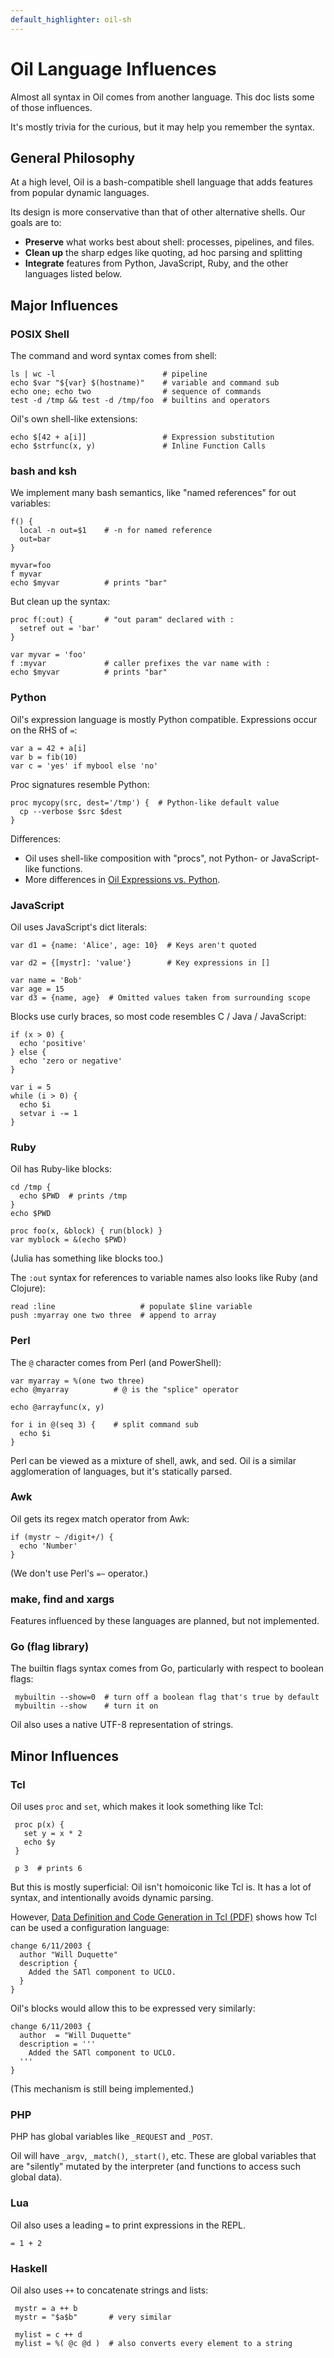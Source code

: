 ```yaml
---
default_highlighter: oil-sh
---
```


Oil Language Influences
=======================

Almost all syntax in Oil comes from another language.  This doc lists some of
those influences.

It's mostly trivia for the curious, but it may help you remember the syntax.

<div id="toc">
</div> 

## General Philosophy

At a high level, Oil is a bash-compatible shell language that adds features
from popular dynamic languages.

Its design is more conservative than that of other alternative shells.  Our
goals are to:

- **Preserve** what works best about shell: processes, pipelines, and files.
- **Clean up** the sharp edges like quoting, ad hoc parsing and splitting
- **Integrate** features from Python, JavaScript, Ruby, and the other languages
  listed below.

## Major Influences

### POSIX Shell

The command and word syntax comes from shell:

    ls | wc -l                        # pipeline
    echo $var "${var} $(hostname)"    # variable and command sub
    echo one; echo two                # sequence of commands
    test -d /tmp && test -d /tmp/foo  # builtins and operators

Oil's own shell-like extensions:

    echo $[42 + a[i]]                 # Expression substitution
    echo $strfunc(x, y)               # Inline Function Calls

### bash and ksh

We implement many bash semantics, like "named references" for out variables:

    f() {
      local -n out=$1    # -n for named reference
      out=bar
    }

    myvar=foo
    f myvar
    echo $myvar          # prints "bar"

But clean up the syntax:   

    proc f(:out) {       # "out param" declared with :
      setref out = 'bar'
    }

    var myvar = 'foo'
    f :myvar             # caller prefixes the var name with :
    echo $myvar          # prints "bar"

<!--
Historical note: Usenix 93.  korn shell was used for GUIs and such!
-->

### Python

Oil's expression language is mostly Python compatible.  Expressions occur on
the RHS of `=`:

    var a = 42 + a[i]
    var b = fib(10)
    var c = 'yes' if mybool else 'no'

Proc signatures resemble Python:

    proc mycopy(src, dest='/tmp') {  # Python-like default value
      cp --verbose $src $dest
    }

Differences:

- Oil uses shell-like composition with "procs", not Python- or JavaScript-like
	functions.
- More differences in [Oil Expressions vs. Python](oil-vs-python.html).

### JavaScript

Oil uses JavaScript's dict literals:

    var d1 = {name: 'Alice', age: 10}  # Keys aren't quoted

    var d2 = {[mystr]: 'value'}        # Key expressions in []

    var name = 'Bob'
    var age = 15
    var d3 = {name, age}  # Omitted values taken from surrounding scope

Blocks use curly braces, so most code resembles C / Java / JavaScript:

    if (x > 0) {
      echo 'positive'
    } else {
      echo 'zero or negative'
    }

    var i = 5
    while (i > 0) {
      echo $i
      setvar i -= 1
    }

### Ruby

Oil has Ruby-like blocks:

    cd /tmp {
      echo $PWD  # prints /tmp
    }
    echo $PWD

    proc foo(x, &block) { run(block) }
    var myblock = &(echo $PWD)

(Julia has something like blocks too.)

The `:out` syntax for references to variable names also looks like Ruby (and
Clojure):

    read :line                   # populate $line variable
    push :myarray one two three  # append to array

### Perl

The `@` character comes from Perl (and PowerShell):

    var myarray = %(one two three)
    echo @myarray          # @ is the "splice" operator

    echo @arrayfunc(x, y)

    for i in @(seq 3) {    # split command sub
      echo $i
    }

Perl can be viewed as a mixture of shell, awk, and sed.  Oil is a similar
agglomeration of languages, but it's statically parsed.

<!--

TODO: autovivification from Perl/awk.  Is this setvar?
-->

### Awk

Oil gets its regex match operator from Awk:

    if (mystr ~ /digit+/) {
      echo 'Number'
    }

(We don't use Perl's `=~` operator.)

### make, find and xargs

Features influenced by these languages are planned, but not implemented.

### Go (flag library)

The builtin flags syntax comes from Go, particularly with respect to boolean
flags:

     mybuiltin --show=0  # turn off a boolean flag that's true by default
     mybuiltin --show    # turn it on

Oil also uses a native UTF-8 representation of strings.

## Minor Influences

### Tcl

Oil uses `proc` and `set`, which makes it look something like Tcl:

     proc p(x) {
       set y = x * 2
       echo $y
     }

     p 3  # prints 6

But this is mostly superficial: Oil isn't homoiconic like Tcl is.  It has a lot
of syntax, and intentionally avoids dynamic parsing.

However, [Data Definition and Code Generation in Tcl (PDF)][config-tcl] shows
how Tcl can be used a configuration language:

    change 6/11/2003 {
      author "Will Duquette"
      description {
        Added the SATl component to UCLO.
      }
    }

Oil's blocks would allow this to be expressed very similarly:

    change 6/11/2003 {
      author  = "Will Duquette"
      description = '''
        Added the SATl component to UCLO.
      '''
    }

(This mechanism is still being implemented.)

[config-tcl]: https://trs.jpl.nasa.gov/bitstream/handle/2014/7660/03-1728.pdf

### PHP

PHP has global variables like `_REQUEST` and `_POST`.

Oil will have `_argv`, `_match()`, `_start()`, etc.  These are global variables
that are "silently" mutated by the interpreter (and functions to access such
global data).

### Lua

Oil also uses a leading `=` to print expressions in the REPL.

    = 1 + 2

### Haskell

Oil also uses `++` to concatenate strings and lists:

     mystr = a ++ b    
     mystr = "$a$b"       # very similar

     mylist = c ++ d
     mylist = %( @c @d )  # also converts every element to a string

<!--

Config Dialect:

- nginx configs?
- HCL? 

What about JS safe string interpolation?

- r"foo"

LATER:

- R language (probably later, need help): data frames
	- lazy evaluation like  mutate :(ms = secs * 100)
- Honorable mention: Lua: reentrant interpreter.  However the use of Unix
  syscalls implies global process state.
- Lisp: symbol types

Tea Language:

Julia for signatures, default arguments, named arguments:

    func f(p1, p2=0 ; n2, n2=0) {
    }

And lazy argument lists:

    :(1+2)   # lazy expression in Julia

    mutate :(a, b)  # lazy argument list in Oil

And multi-line strings

    x = '''
    whitespace stripped
    '''

Go for type signatures:

    func add(x Int, y Int) Int {
      return x + y
    }
    # what about named return values?

and MyPy for types like List[Int], Dict[Str, Str]

(Swift and Perl 6 also capitalize all types)

Rust:

    0..n and 1..=n ?
    enum
    |x| x+1 


Clojure:

\n and \newline for character literals, but Oil uses #'n' and \n

maybe set literals with #{a b c} vs. #{a, b, c}

## Paradigms and Style

Shell is already mix of: 

- dataflow: concurrent processes and files, pipelines
  - instead of Clojure's "functions and data", we have "processes and files".
    Simple.  Functional.  Transforming file system trees is a big part of
    containers.
- imperative: the original Bourne shell added this.  
  - "functions" are really procedures; return
  - iteration constructs: while / for / break / continue
  - conditional constructs: if / case

Oil is:

- getting rid of: ksh.  Bourne shell is good; ksh is bad because it adds bad
  string operators.
  - `${x%%a}`  `${x//}`  getting rid of all this crap.  Just use functions.
  - korn shell arrays suck.  Replaced with python-like arrays
- Add Python STRUCTURED DATA.
  - the problem with PROCESSES AND FILES is that it forces serialization everywhere.
  - Structured Data in Oil
- Add **declarative** paradigm to shell.
  - Package managers like Alpine Linux, Gentoo need declarative formats.  So do
    tools like Docker and Chef.
- Language-Oriented -- internal DSLs.
--> 
